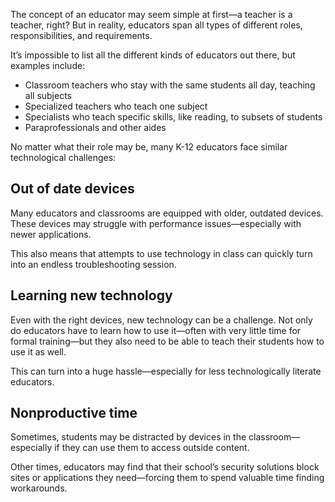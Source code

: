 The concept of an educator may seem simple at first—a teacher is a teacher, right? But in reality, educators span all types of different roles, responsibilities, and requirements.

It’s impossible to list all the different kinds of educators out there, but examples include:

- Classroom teachers who stay with the same students all day, teaching all subjects
- Specialized teachers who teach one subject
- Specialists who teach specific skills, like reading, to subsets of students
- Paraprofessionals and other aides

No matter what their role may be, many K-12 educators face similar technological challenges:

## Out of date devices

Many educators and classrooms are equipped with older, outdated devices. These devices may struggle with performance issues—especially with newer applications.

This also means that attempts to use technology in class can quickly turn into an endless troubleshooting session.

## Learning new technology

Even with the right devices, new technology can be a challenge. Not only do educators have to learn how to use it—often with very little time for formal training—but they also need to be able to teach their students how to use it as well.

This can turn into a huge hassle—especially for less technologically literate educators.

## Nonproductive time

Sometimes, students may be distracted by devices in the classroom—especially if they can use them to access outside content.

Other times, educators may find that their school’s security solutions block sites or applications they need—forcing them to spend valuable time finding workarounds.
